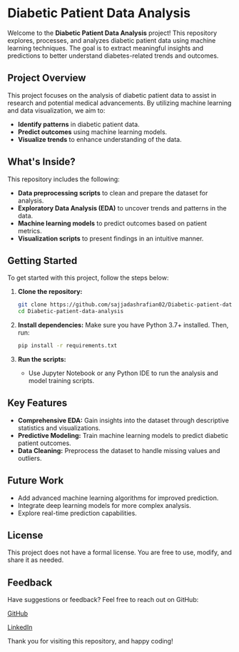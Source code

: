 # Diabetic Patient Data Analysis

Welcome to the **Diabetic Patient Data Analysis** project! This
repository explores, processes, and analyzes diabetic patient data
using machine learning techniques. The goal is to extract meaningful
insights and predictions to better understand diabetes-related trends
and outcomes.

## Project Overview
This project focuses on the analysis of diabetic patient data to
assist in research and potential medical advancements. By utilizing
machine learning and data visualization, we aim to:

- **Identify patterns** in diabetic patient data.
- **Predict outcomes** using machine learning models.
- **Visualize trends** to enhance understanding of the data.

## What's Inside?
This repository includes the following:

- **Data preprocessing scripts** to clean and prepare the dataset for analysis.
- **Exploratory Data Analysis (EDA)** to uncover trends and patterns
in the data.
- **Machine learning models** to predict outcomes based on patient metrics.
- **Visualization scripts** to present findings in an intuitive manner.

## Getting Started
To get started with this project, follow the steps below:

1. **Clone the repository:**
   ```bash
   git clone https://github.com/sajjadashrafian02/Diabetic-patient-data-analysis
   cd Diabetic-patient-data-analysis
   ```

2. **Install dependencies:**
   Make sure you have Python 3.7+ installed. Then, run:
   ```bash
   pip install -r requirements.txt
   ```

3. **Run the scripts:**
   - Use Jupyter Notebook or any Python IDE to run the analysis and
model training scripts.

## Key Features
- **Comprehensive EDA:** Gain insights into the dataset through
descriptive statistics and visualizations.
- **Predictive Modeling:** Train machine learning models to predict
diabetic patient outcomes.
- **Data Cleaning:** Preprocess the dataset to handle missing values
and outliers.

## Future Work
- Add advanced machine learning algorithms for improved prediction.
- Integrate deep learning models for more complex analysis.
- Explore real-time prediction capabilities.

## License
This project does not have a formal license. You are free to use,
modify, and share it as needed.

## Feedback
Have suggestions or feedback? Feel free to reach out on GitHub:

[GitHub](https://github.com/sajjadashrafian02)

[LinkedIn](https://www.linkedin.com/in/sajjadashrafian/)

Thank you for visiting this repository, and happy coding!




